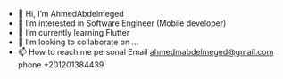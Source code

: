 - 👋 Hi, I’m AhmedAbdelmeged 
- 👀 I’m interested in Software Engineer (Mobile developer)
- 🌱 I’m currently learning Flutter
- 💞️ I’m looking to collaborate on ...
- 📫 How to reach me personal Email ahmedmabdelmeged@gmail.com
                             phone +201201384439

<!---
ahmedgiga/ahmedgiga is a ✨ special ✨ repository because its `README.md` (this file) appears on your GitHub profile.
You can click the Preview link to take a look at your changes.
--->
